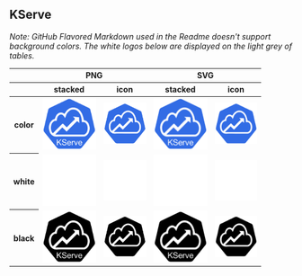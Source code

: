 ## KServe

*Note: GitHub Flavored Markdown used in the Readme doesn't support background colors. The white logos below are displayed on the light grey of tables.*

<table class="logos-table">
	<thead>
		<tr>
			<th></th>
			<th colspan="2">PNG</th>
			<th colspan="2">SVG</th>
		</tr>
		<tr>
			<th></th>
			<th>stacked</th>
			<th>icon</th>
			<th>stacked</th>
			<th>icon</th>
		</tr>
	</thead>	
    <tbody>
		<tr>
			<th>color</th>
			<td><a href="color/k-serve-color.png" download><img src="color/k-serve-color.png" width="95"></a></td>
			<td><a href="icon/color/k-serve-icon-color.png" download><img src="icon/color/k-serve-icon-color.png" width="75"></a></td>
			<td><a href="color/k-serve-color.svg" download><img src="color/k-serve-color.svg" width="95"></a></td>
			<td><a href="icon/color/k-serve-icon-color.svg" download><img src="icon/color/k-serve-icon-color.svg" width="75"></a></td>
		</tr>
		<tr>
			<th>white</th>
			<td><a href="white/k-serve-white.png" download><img src="white/k-serve-white.png" width="95"></a></td>
			<td><a href="icon/white/k-serve-icon-white.png" download><img src="icon/white/k-serve-icon-white.png" width="75"></a></td>
			<td><a href="white/k-serve-white.svg" download><img src="white/k-serve-white.svg" width="95"></a></td>
			<td><a href="icon/white/k-serve-icon-white.svg" download><img src="icon/white/k-serve-icon-white.svg" width="75"></a></td>
		</tr>
		<tr>
			<th>black</th>
			<td><a href=black/k-serve-black.png" download><img src="black/k-serve-black.png" width="95"></a></td>
			<td><a href="icon/black/k-serve-icon-black.png" download><img src="icon/black/k-serve-icon-black.png" width="75"></a></td>
			<td><a href=black/k-serve-black.svg" download><img src="black/k-serve-black.svg" width="95"></a></td>
			<td><a href="icon/black/k-serve-icon-black.svg" download><img src="icon/black/k-serve-icon-black.svg" width="75"></a></td>
		</tr>
	</tbody>	
</table>

